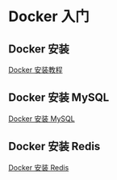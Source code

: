 # Docker 入门

## Docker 安装

[Docker 安装教程](https://www.runoob.com/docker/centos-docker-install.html)

## Docker 安装 MySQL

[Docker 安装 MySQL](https://www.runoob.com/docker/docker-install-mysql.html)

## Docker 安装 Redis

[Docker 安装 Redis](https://www.runoob.com/docker/docker-install-redis.html)


